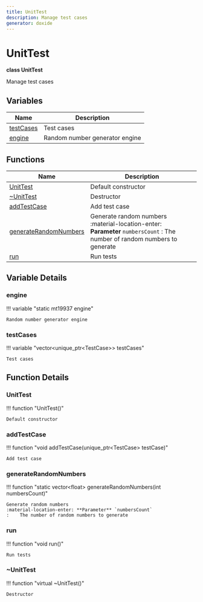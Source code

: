 ```yaml
---
title: UnitTest
description: Manage test cases 
generator: doxide
---
```



# UnitTest

**class UnitTest**

Manage test cases

## Variables

| Name | Description |
| ---- | ----------- |
| [testCases](#testCases) | Test cases  |
| [engine](#engine) | Random number generator engine  |

## Functions

| Name | Description |
| ---- | ----------- |
| [UnitTest](#UnitTest) | Default constructor  |
| [~UnitTest](#_u007eUnitTest) | Destructor  |
| [addTestCase](#addTestCase) | Add test case  |
| [generateRandomNumbers](#generateRandomNumbers) | Generate random numbers :material-location-enter: **Parameter** `numbersCount` :    The number of random numbers to generate  |
| [run](#run) | Run tests  |

## Variable Details

### engine<a name="engine"></a>

!!! variable "static mt19937 engine"

    Random number generator engine

### testCases<a name="testCases"></a>

!!! variable "vector&lt;unique_ptr&lt;TestCase&gt;&gt; testCases"

    Test cases

## Function Details

### UnitTest<a name="UnitTest"></a>

!!! function "UnitTest()"

    Default constructor

### addTestCase<a name="addTestCase"></a>

!!! function "void addTestCase(unique_ptr&lt;TestCase&gt; testCase)"

    Add test case

### generateRandomNumbers<a name="generateRandomNumbers"></a>

!!! function "static vector&lt;float&gt; generateRandomNumbers(int numbersCount)"

    Generate random numbers
    :material-location-enter: **Parameter** `numbersCount`
    :    The number of random numbers to generate

### run<a name="run"></a>

!!! function "void run()"

    Run tests

### ~UnitTest<a name="_u007eUnitTest"></a>

!!! function "virtual ~UnitTest()"

    Destructor
